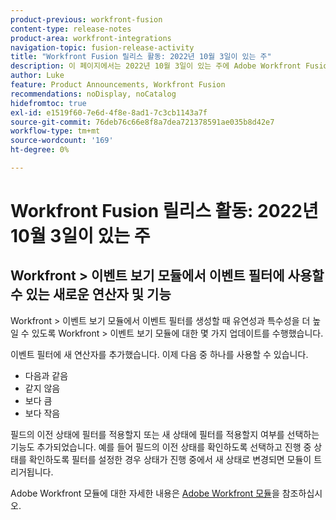 ```yaml
---
product-previous: workfront-fusion
content-type: release-notes
product-area: workfront-integrations
navigation-topic: fusion-release-activity
title: "Workfront Fusion 릴리스 활동: 2022년 10월 3일이 있는 주"
description: 이 페이지에서는 2022년 10월 3일이 있는 주에 Adobe Workfront Fusion에서 향상된 모든 기능에 대해 설명합니다.
author: Luke
feature: Product Announcements, Workfront Fusion
recommendations: noDisplay, noCatalog
hidefromtoc: true
exl-id: e1519f60-7e6d-4f8e-8ad1-7c3cb1143a7f
source-git-commit: 76deb76c66e8f8a7dea721378591ae035b8d42e7
workflow-type: tm+mt
source-wordcount: '169'
ht-degree: 0%

---
```


# Workfront Fusion 릴리스 활동: 2022년 10월 3일이 있는 주

## Workfront > 이벤트 보기 모듈에서 이벤트 필터에 사용할 수 있는 새로운 연산자 및 기능

Workfront > 이벤트 보기 모듈에서 이벤트 필터를 생성할 때 유연성과 특수성을 더 높일 수 있도록 Workfront > 이벤트 보기 모듈에 대한 몇 가지 업데이트를 수행했습니다.

이벤트 필터에 새 연산자를 추가했습니다. 이제 다음 중 하나를 사용할 수 있습니다.

* 다음과 같음
* 같지 않음
* 보다 큼
* 보다 작음

필드의 이전 상태에 필터를 적용할지 또는 새 상태에 필터를 적용할지 여부를 선택하는 기능도 추가되었습니다. 예를 들어 필드의 이전 상태를 확인하도록 선택하고 진행 중 상태를 확인하도록 필터를 설정한 경우 상태가 진행 중에서 새 상태로 변경되면 모듈이 트리거됩니다.

Adobe Workfront 모듈에 대한 자세한 내용은 [Adobe Workfront 모듈](/help/quicksilver/workfront-fusion/apps-and-their-modules/workfront-modules.md)을 참조하십시오.
